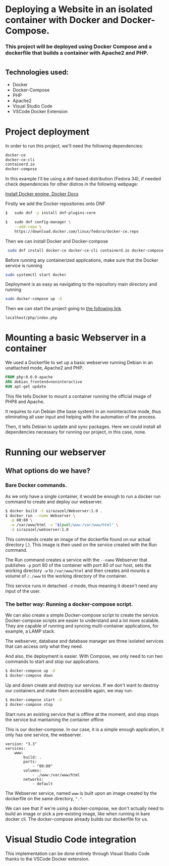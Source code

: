 # Deploying a Website in an isolated container with Docker and Docker-Compose.

### This project will be deployed using Docker Compose and a  dockerfile that builds a container with Apache2 and PHP.
#
## Technologies used:
* Docker
* Docker-Compose
* PHP
* Apache2
* Visual Studio Code
* VSCode Docker Extension

# Project deployment

In order to run this project, we'll need the following dependencies:

```bash
docker-ce
docker-ce-cli
containerd.io
docker-compose
```

In this example I'll be using a dnf-based distribution (Fedora 34), if needed check dependencies for other distros in the following webpage:

[Install Docker engine, Docker Docs](https://docs.docker.com/engine/install)

Firstly we add the Docker repositories onto DNF
```bash
$   sudo dnf -y install dnf-plugins-core

$   sudo dnf config-manager \
    --add-repo \
    https://download.docker.com/linux/fedora/docker-ce.repo
```
Then we can install Docker and Docker-compose
```bash
 sudo dnf install docker-ce docker-ce-cli containerd.io docker-compose
```
Before running any containerized applications, make sure that the Docker service is running
```bash
sudo systemctl start docker
```

Deployment is as easy as navigating to the repository main directory and running 
```bash
sudo docker-compose up -d
```
Then we can start the project going to [the following link](localhost/php/index.php)
    
    localhost/php/index.php
# Mounting a basic Webserver in a container

We used a Dockerfile to set up a basic webserver running Debian in an unattached mode, Apache2 and PHP.

```dockerfile
FROM php:8.0.0-apache
ARG debian_frontend=noninteractive
RUN apt-get update
```

This file tells Docker to mount a container running the official image of PHP8 and Apache.

It requires to run Debian (the base system) in an noninteractive mode, thus eliminating all user input and helping with the automation of the process.

Then, it tells Debian to update and sync packages. Here we could install all dependencies necessary for running our project, in this case, none.

# Running our webserver

## What options do we have?

### Bare Docker commands.

As we only have a single container, it would be enough to run a docker run command to create and deploy our webserver.

```bash
$ docker build -t sirazazel/Webserver:1.0 .
$ docker run --name Webserver \
  -p 80:80 \
  -w /var/www/html -v "$(pwd)/www:/var/www/html" \
  -d sirazazel/webserver:1.0 
```

This commands create an image of the dockerfile found on our actual directory (.). This image is then used on the service created with the Run command.

The Run command creates a service with the `--name` Webserver that publishes `-p` port 80 of the container with port 80 of our host, sets the working directory `-w` to `/var/www/html` and then creates and mounts a volume of `/./www` to the working directory of the container.

This service runs in detached `-d` mode, thus meaning it doesn't need any input of the user.

### The better way: Running a docker-compose script.

We can also create a simple Docker-compose script to create the service. Docker-compose scripts are easier to understand and a lot more scalable. They are capable of running and syncing multi-container applications, for example, a LAMP stack.

The webserver, database and database manager are three isolated services that can access only what they need.

And also, the deployment is easier. With Compose, we only need to run two commands to start and stop our applications.

```bash
$ docker-compose up -d
$ docker-compose down
```

Up and down create and destroy our services.
If we don't want to destroy our containers and make them accessible again, we may run:

```bash
$ docker-compose start -d
$ docker-compose stop
```

Start runs an existing service that is offline at the moment, and stop stops the service but mantaining the container offline

This is our docker-compose. In our case, it is a simple enough application, it only has one service, the webserver.

```docker-compose
version: "3.3"
services:
    www:
        build: .
        ports: 
            - "80:80"
        volumes:
            - ./www:/var/www/html
        networks:
            - default
```

The Webserver service, named `www` is built upon an image created by the dockerfile on the same directory, `"."`.

We can see that if we're using a docker-compose, we don't actually need to build an image or pick a pre-existing image, like when running in bare docker cli. The docker-compose already builds our dockerfile for us.

# Visual Studio Code integration

This implementation can be done entirely through Visual Studio Code thanks to the VSCode Docker extension.